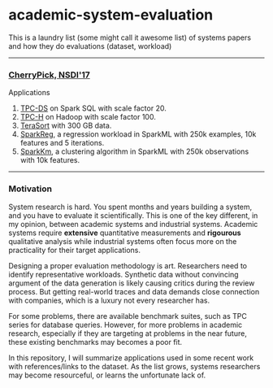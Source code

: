 # academic-system-evaluation

This is a laundry list (some might call it awesome list) of systems papers and how they do evaluations (dataset, workload)

---
### [CherryPick, NSDI'17](https://www.usenix.org/conference/nsdi17/technical-sessions/presentation/alipourfard)

Applications

1. [TPC-DS](http://www.tpc.org/tpc_documents_current_versions/pdf/tpc-ds_v2.3.0.pdf) on Spark SQL with scale factor 20.
2. [TPC-H](http://www.tpc.org/tpc_documents_current_versions/pdf/tpc-h_v2.17.1.pdf) on Hadoop with scale factor 100.
3. [TeraSort](http://sortbenchmark.org/YahooHadoop.pdf) with 300 GB data.
4. [SparkReg](https://github.com/databricks/spark-perf), a regression workload in SparkML with 250k examples, 10k features and 5 iterations.
5. [SparkKm](https://github.com/databricks/spark-perf), a clustering algorithm in SparkML with 250k observations with 10k features.

---
### Motivation

System research is hard. You spent months and years building a system, and you have to evaluate it scientifically.
This is one of the key different, in my opinion, between academic systems and industrial systems.
Academic systems require **extensive** quantitative measurements and **rigourous** qualitative analysis while
industrial systems often focus more on the practicality for their target applications.

Designing a proper evaluation methodology is art. Researchers need to identify representative workloads.
Synthetic data without convincing argument of the data generation is likely causing critics during the review process.
But getting real-world traces and data demands close connection with companies, which is a luxury not every researcher has.

For some problems, there are available benchmark suites, such as TPC series for database queries.
However, for more problems in academic research, especially if they are targeting at problems in the near future,
these existing benchmarks may becomes a poor fit.

In this repository, I will summarize applications used in some recent work with references/links to the dataset.
As the list grows, systems researchers may become resourceful, or learns the unfortunate lack of.
